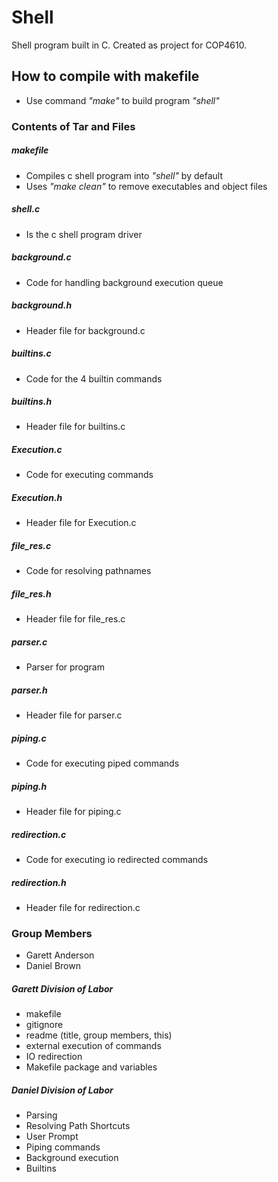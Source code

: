 # Shell
Shell program built in C. Created as project for COP4610.

## How to compile with makefile
- Use command *"make"* to build program *"shell"*

### Contents of Tar and Files
##### makefile
- Compiles c shell program into *"shell"* by default
- Uses *"make clean"* to remove executables and object files
##### shell.c
- Is the c shell program driver
##### background.c
- Code for handling background execution queue
##### background.h
- Header file for background.c
##### builtins.c
- Code for the 4 builtin commands
##### builtins.h
- Header file for builtins.c
##### Execution.c
- Code for executing commands
##### Execution.h
- Header file for Execution.c
##### file_res.c
- Code for resolving pathnames
##### file_res.h
- Header file for file_res.c
##### parser.c
- Parser for program
##### parser.h
- Header file for parser.c
##### piping.c
- Code for executing piped commands
##### piping.h
- Header file for piping.c
##### redirection.c
- Code for executing io redirected commands
##### redirection.h
- Header file for redirection.c

### Group Members
- Garett Anderson
- Daniel Brown
##### Garett Division of Labor
- makefile
- gitignore
- readme (title, group members, this)
- external execution of commands
- IO redirection
- Makefile package and variables
##### Daniel Division of Labor
- Parsing
- Resolving Path Shortcuts
- User Prompt
- Piping commands
- Background execution
- Builtins
